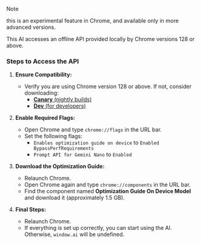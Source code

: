> [!NOTE]
> this is an experimental feature in Chrome, and available only in more advanced versions.

This AI accesses an offline API provided locally by Chrome versions 128 or above.

### Steps to Access the API

1. **Ensure Compatibility:**
   - Verify you are using Chrome version 128 or above. If not, consider downloading:
     - [**Canary** (nightly builds)](https://www.google.com/chrome/canary/)
     - [**Dev** (for developers)](https://www.google.com/chrome/dev/)

2. **Enable Required Flags:**
   - Open Chrome and type `chrome://flags` in the URL bar.
   - Set the following flags:
     - `Enables optimization guide on device` to `Enabled BypassPerfRequirements`
     - `Prompt API for Gemini Nano` to `Enabled`

3. **Download the Optimization Guide:**
   - Relaunch Chrome.
   - Open Chrome again and type `chrome://components` in the URL bar.
   - Find the component named **Optimization Guide On Device Model** and download it (approximately 1.5 GB).

4. **Final Steps:**
   - Relaunch Chrome.
   - If everything is set up correctly, you can start using the AI. Otherwise, `window.ai` will be undefined.
